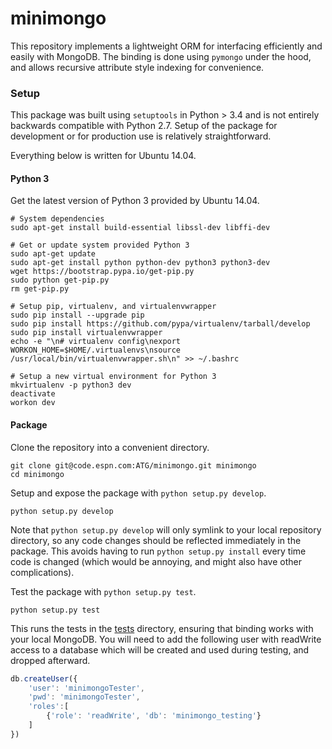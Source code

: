 minimongo
=========

This repository implements a lightweight ORM for interfacing efficiently and easily with MongoDB. The binding is done using `pymongo` under the hood, and allows recursive attribute style indexing for convenience.

### Setup ###

This package was built using `setuptools` in Python > 3.4 and is not entirely backwards compatible with Python 2.7. Setup of the package for development or for production use is relatively straightforward.

Everything below is written for Ubuntu 14.04.

#### Python 3 ####

Get the latest version of Python 3 provided by Ubuntu 14.04.

```
# System dependencies
sudo apt-get install build-essential libssl-dev libffi-dev

# Get or update system provided Python 3
sudo apt-get update
sudo apt-get install python python-dev python3 python3-dev
wget https://bootstrap.pypa.io/get-pip.py
sudo python get-pip.py
rm get-pip.py

# Setup pip, virtualenv, and virtualenvwrapper
sudo pip install --upgrade pip
sudo pip install https://github.com/pypa/virtualenv/tarball/develop
sudo pip install virtualenvwrapper
echo -e "\n# virtualenv config\nexport WORKON_HOME=$HOME/.virtualenvs\nsource /usr/local/bin/virtualenvwrapper.sh\n" >> ~/.bashrc

# Setup a new virtual environment for Python 3
mkvirtualenv -p python3 dev
deactivate
workon dev
```

#### Package ####

Clone the repository into a convenient directory.
```
git clone git@code.espn.com:ATG/minimongo.git minimongo
cd minimongo
```

Setup and expose the package with `python setup.py develop`.

```
python setup.py develop
```

Note that `python setup.py develop` will only symlink to your local repository directory, so any code changes should be reflected immediately in the package. This avoids having to run `python setup.py install` every time code is changed (which would be annoying, and might also have other complications).

Test the package with `python setup.py test`.

```
python setup.py test
```

This runs the tests in the [tests](./tests) directory, ensuring that binding works with your local MongoDB. You will need to add the following user with readWrite access to a database which will be created and used during testing, and dropped afterward.

```js
db.createUser({
    'user': 'minimongoTester',
    'pwd': 'minimongoTester',
    'roles':[
        {'role': 'readWrite', 'db': 'minimongo_testing'}
    ]
})
```
